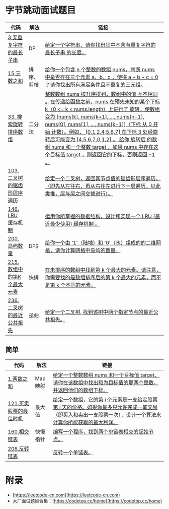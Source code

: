 # 字节跳动面试题目

| 代码 | 解法 | 链接 |
| ---- | ---- | ---- |
| [3.无重复字符的最长子串](../LeetCode/Java/dp/LengthOfLongestSubstring.java) | DP | [给定一个字符串，请你找出其中不含有重复字符的 最长子串 的长度。](https://leetcode-cn.com/problems/longest-substring-without-repeating-characters/)  |
| [15.三数之和](../LeetCode/Java/ThreeSum.java) | 排序、剪枝 | [给你一个包含 n 个整数的数组 nums，判断 nums 中是否存在三个元素 a，b，c ，使得 a + b + c = 0 ？请你找出所有满足条件且不重复的三元组。](https://leetcode-cn.com/problems/3sum/) |
| [33. 搜索旋转排序数组](../LeetCode/Java/Search.java) | 二分法 | [整数数组 nums 按升序排列，数组中的值 互不相同 。在传递给函数之前，nums 在预先未知的某个下标 k（0 <= k < nums.length）上进行了 旋转，使数组变为 [nums[k], nums[k+1], ..., nums[n-1], nums[0], nums[1], ..., nums[k-1]]（下标 从 0 开始 计数）。例如， [0,1,2,4,5,6,7] 在下标 3 处经旋转后可能变为 [4,5,6,7,0,1,2] 。 给你 旋转后 的数组 nums 和一个整数 target ，如果 nums 中存在这个目标值 target ，则返回它的下标，否则返回 -1 。](https://leetcode-cn.com/problems/search-in-rotated-sorted-array/) |
| [103. 二叉树的锯齿形层序遍历](../LeetCode/Java/tree/ZigzagLevelOrder.java) |   | [给定一个二叉树，返回其节点值的锯齿形层序遍历。（即先从左往右，再从右往左进行下一层遍历，以此类推，层与层之间交替进行）。](https://leetcode-cn.com/problems/binary-tree-zigzag-level-order-traversal/) |
| [146. LRU 缓存机制](../LeetCode/Java/LRUCache.java)| | [运用你所掌握的数据结构，设计和实现一个  LRU (最近最少使用) 缓存机制 。](https://leetcode-cn.com/problems/lru-cache/) |
| [200. 岛屿数量](../LeetCode/Java/backtrace/NumIslands.java) | DFS | [给你一个由 '1'（陆地）和 '0'（水）组成的的二维网格，请你计算网格中岛屿的数量。](https://leetcode-cn.com/problems/number-of-islands/) |
| [215.数组中的第K个最大元素](../LeetCode/Java/FindKthLargest.java) |  快排  | [在未排序的数组中找到第 k 个最大的元素。请注意，你需要找的是数组排序后的第 k 个最大的元素，而不是第 k 个不同的元素。](https://leetcode-cn.com/problems/kth-largest-element-in-an-array/) |
| [236.二叉树的最近公共祖先](../LeetCode/Java/tree/LowestCommonAncestor1.java) |  递归 | [给定一个二叉树, 找到该树中两个指定节点的最近公共祖先。](https://leetcode-cn.com/problems/lowest-common-ancestor-of-a-binary-tree/) |

## 简单

| 代码 | 解法 | 链接 |
| ---- | ---- | ---- |
| [1.两数之和](../LeetCode/Java/array/TwoSum.java) | Map映射 | [给定一个整数数组 nums 和一个目标值 target，请你在该数组中找出和为目标值的那两个整数，并返回他们的数组下标。](https://leetcode-cn.com/problems/two-sum/) |
| [121.买卖股票的最佳时机](../LeetCode/Java/dp/MaxProfit.java) | 最大值 | [给定一个数组，它的第 i 个元素是一支给定股票第 i 天的价格。如果你最多只允许完成一笔交易（即买入和卖出一支股票一次），设计一个算法来计算你所能获取的最大利润。](https://leetcode-cn.com/problems/best-time-to-buy-and-sell-stock/) |
| [160.相交链表](../LeetCode/Java/linklist/GetIntersectionNode.java) |  快慢指针 | [编写一个程序，找到两个单链表相交的起始节点。](https://leetcode-cn.com/problems/intersection-of-two-linked-lists/) |
| [206.反转链表](../LeetCode/Java/linklist/ReverseList.java) | | [反转一个单链表。](https://leetcode-cn.com/problems/reverse-linked-list/) |

# 附录

 - [https://leetcode-cn.com](https://leetcode-cn.com)
 - 大厂面试题目合集：[https://codetop.cc/home](https://codetop.cc/home)